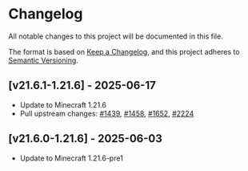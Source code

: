 # Changelog
All notable changes to this project will be documented in this file.

The format is based on [Keep a Changelog](https://keepachangelog.com/en/1.0.0/),
and this project adheres to [Semantic Versioning](https://semver.org/spec/v2.0.0.html).

## [v21.6.1-1.21.6] - 2025-06-17
- Update to Minecraft 1.21.6
- Pull upstream changes: [#1439](https://github.com/neoforged/NeoForge/pull/1439), [#1458](https://github.com/neoforged/NeoForge/pull/1458), [#1652](https://github.com/neoforged/NeoForge/pull/1652), [#2224](https://github.com/neoforged/NeoForge/pull/2224)

## [v21.6.0-1.21.6] - 2025-06-03
- Update to Minecraft 1.21.6-pre1
